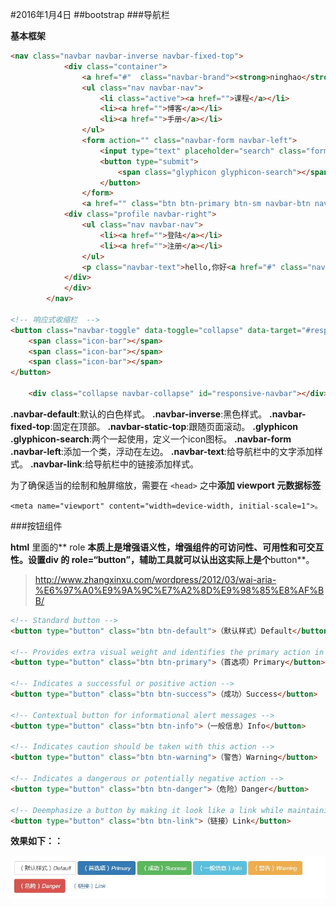 #2016年1月4日
##bootstrap
###导航栏

**基本框架**

```html 
<nav class="navbar navbar-inverse navbar-fixed-top">
            <div class="container">
                <a href="#"  class="navbar-brand"><strong>ninghao</strong>.net</a>
                <ul class="nav navbar-nav">
                    <li class="active"><a href="">课程</a></li>
                    <li><a href="">博客</a></li>
                    <li><a href="">手册</a></li>
                </ul>
                <form action="" class="navbar-form navbar-left">
                    <input type="text" placeholder="search" class="form-control">
                    <button type="submit">
                        <span class="glyphicon glyphicon-search"></span>
                    </button>
                </form>
                <a href="" class="btn btn-primary btn-sm navbar-btn navbar-right">订阅课程</a>
            <div class="profile navbar-right">
                <ul class="nav navbar-nav">
                    <li><a href="">登陆</a></li>
                    <li><a href="">注册</a></li>
                </ul>
                <p class="navbar-text">hello,你好<a href="#" class="navbar-link">niefee</a></p>
            </div>
            </div>          
        </nav>

<!-- 响应式收缩栏  -->
<button class="navbar-toggle" data-toggle="collapse" data-target="#responsive-navbar">
    <span class="icon-bar"></span>
    <span class="icon-bar"></span>
    <span class="icon-bar"></span>
</button>

    <div class="collapse navbar-collapse" id="responsive-navbar"></div>
```

**.navbar-default**:默认的白色样式。
**.navbar-inverse**:黑色样式。
**.navbar-fixed-top**:固定在顶部。
**.navbar-static-top**:跟随页面滚动。
**.glyphicon .glyphicon-search**:两个一起使用，定义一个icon图标。
**.navbar-form .navbar-left**:添加一个类，浮动在左边。
**.navbar-text**:给导航栏中的文字添加样式。
**.navbar-link**:给导航栏中的链接添加样式。

为了确保适当的绘制和触屏缩放，需要在 `<head>` 之中**添加 viewport 元数据标签**

    <meta name="viewport" content="width=device-width, initial-scale=1">。


###按钮组件

**html** 里面的** role **本质上是增强语义性，增强组件的可访问性、可用性和可交互性。设置div 的 **role=“button”**，辅助工具就可以认出这实际上是个**button**。

>http://www.zhangxinxu.com/wordpress/2012/03/wai-aria-%E6%97%A0%E9%9A%9C%E7%A2%8D%E9%98%85%E8%AF%BB/

```html 
<!-- Standard button -->
<button type="button" class="btn btn-default">（默认样式）Default</button>

<!-- Provides extra visual weight and identifies the primary action in a set of buttons -->
<button type="button" class="btn btn-primary">（首选项）Primary</button>

<!-- Indicates a successful or positive action -->
<button type="button" class="btn btn-success">（成功）Success</button>

<!-- Contextual button for informational alert messages -->
<button type="button" class="btn btn-info">（一般信息）Info</button>

<!-- Indicates caution should be taken with this action -->
<button type="button" class="btn btn-warning">（警告）Warning</button>

<!-- Indicates a dangerous or potentially negative action -->
<button type="button" class="btn btn-danger">（危险）Danger</button>

<!-- Deemphasize a button by making it look like a link while maintaining button behavior -->
<button type="button" class="btn btn-link">（链接）Link</button>
```

**效果如下：：**

![](img/btn-1.jpg)